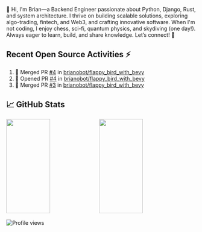 👋 Hi, I'm Brian—a Backend Engineer passionate about Python, Django, Rust, and system architecture. I thrive on building scalable solutions, exploring algo-trading, fintech, and Web3, and crafting innovative software. When I'm not coding, I enjoy chess, sci-fi, quantum physics, and skydiving (one day!). Always eager to learn, build, and share knowledge. Let’s connect! 🚀

## Recent Open Source Activities ⚡️
<!--START_SECTION:activity-->
1. 🎉 Merged PR [#4](https://github.com/brianobot/flappy_bird_with_bevy/pull/4) in [brianobot/flappy_bird_with_bevy](https://github.com/brianobot/flappy_bird_with_bevy)
2. 💪 Opened PR [#4](https://github.com/brianobot/flappy_bird_with_bevy/pull/4) in [brianobot/flappy_bird_with_bevy](https://github.com/brianobot/flappy_bird_with_bevy)
3. 🎉 Merged PR [#3](https://github.com/brianobot/flappy_bird_with_bevy/pull/3) in [brianobot/flappy_bird_with_bevy](https://github.com/brianobot/flappy_bird_with_bevy)
<!--END_SECTION:activity-->

## 📈 GitHub Stats  
<div>  
  <img src="https://github-readme-stats.anuraghazra1.vercel.app/api?username=brianobot&show_icons=true&theme=tokyonight" width="48%" height="250px" />  
  <img src="https://github-readme-stats.vercel.app/api/top-langs/?username=brianobot&layout=compact&hide=html,css&theme=tokyonight" width="48%" height="250px"/>  
</div>  

<p align="left">  
  <img src="https://komarev.com/ghpvc/?username=brianobot&label=Profile%20views&color=0e75b6&style=flat" alt="Profile views" />  
</p>
<!--
brianobot/brianobot is a ✨ special ✨ repository because its `README.md` (this file) appears on your GitHub profile.
You can click the Preview link to take a look at your changes.
--->
